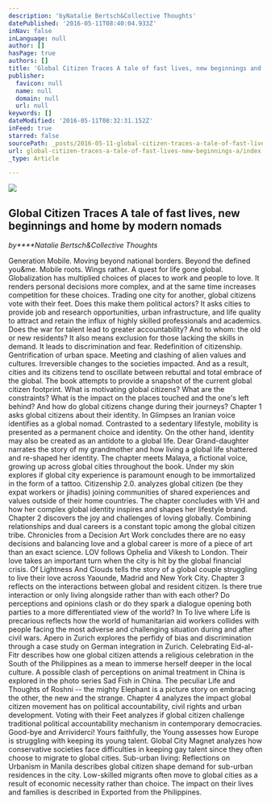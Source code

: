 ```yaml
---
description: 'byNatalie Bertsch&Collective Thoughts'
datePublished: '2016-05-11T08:40:04.933Z'
inNav: false
inLanguage: null
author: []
hasPage: true
authors: []
title: 'Global Citizen Traces A tale of fast lives, new beginnings and home by modern nomads'
publisher:
  favicon: null
  name: null
  domain: null
  url: null
keywords: []
dateModified: '2016-05-11T08:32:31.152Z'
inFeed: true
starred: false
sourcePath: _posts/2016-05-11-global-citizen-traces-a-tale-of-fast-lives-new-beginnings-a.md
url: global-citizen-traces-a-tale-of-fast-lives-new-beginnings-a/index.html
_type: Article

---
```

![](https://the-grid-user-content.s3-us-west-2.amazonaws.com/b6fe718a-e0e8-465e-8ec3-747f82eb00b7.jpg)

## **Global Citizen Traces A tale of fast lives, new beginnings and home by modern nomads**

_by****Natalie Bertsch&Collective Thoughts_

Generation Mobile. Moving beyond national borders. Beyond the defined you&me. Mobile roots. Wings rather. A quest for life gone global. Globalization has multiplied choices of places to work and people to love. It renders personal decisions more complex, and at the same time increases competition for these choices. Trading one city for another, global citizens vote with their feet. Does this make them political actors? It asks cities to provide job and research opportunities, urban infrastructure, and life quality to attract and retain the influx of highly skilled professionals and academics. Does the war for talent lead to greater accountability? And to whom: the old or new residents? It also means exclusion for those lacking the skills in demand. It leads to discrimination and fear. Redefinition of citizenship. Gentrification of urban space. Meeting and clashing of alien values and cultures. Irreversible changes to the societies impacted. And as a result, cities and its citizens tend to oscillate between rebuttal and total embrace of the global. The book attempts to provide a snapshot of the current global citizen footprint. What is motivating global citizens? What are the constraints? What is the impact on the places touched and the one's left behind? And how do global citizens change during their journeys? Chapter 1 asks global citizens about their identity. In Glimpses an Iranian voice identifies as a global nomad. Contrasted to a sedentary lifestyle, mobility is presented as a permanent choice and identity. On the other hand, identity may also be created as an antidote to a global life. Dear Grand-daughter narrates the story of my grandmother and how living a global life shattered and re-shaped her identity. The chapter meets Malaya, a fictional voice, growing up across global cities throughout the book. Under my skin explores if global city experience is paramount enough to be immortalized in the form of a tattoo. Citizenship 2.0\. analyzes global citizen (be they expat workers or jihadis) joining communities of shared experiences and values outside of their home countries. The chapter concludes with VH and how her complex global identity inspires and shapes her lifestyle brand. Chapter 2 discovers the joy and challenges of loving globally. Combining relationships and dual careers is a constant topic among the global citizen tribe. Chronicles from a Decision Art Work concludes there are no easy decisions and balancing love and a global career is more of a piece of art than an exact science. LOV follows Ophelia and Vikesh to London. Their love takes an important turn when the city is hit by the global financial crisis. Of Lightness And Clouds tells the story of a global couple struggling to live their love across Yaounde, Madrid and New York City. Chapter 3 reflects on the interactions between global and resident citizen. Is there true interaction or only living alongside rather than with each other? Do perceptions and opinions clash or do they spark a dialogue opening both parties to a more differentiated view of the world? In To live where Life is precarious reflects how the world of humanitarian aid workers collides with people facing the most adverse and challenging situation during and after civil wars. Apero in Zurich explores the perfidy of bias and discrimination through a case study on German integration in Zurich. Celebrating Eid-al-Fitr describes how one global citizen attends a religious celebration in the South of the Philippines as a mean to immerse herself deeper in the local culture. A possible clash of perceptions on animal treatment in China is explored in the photo series Sad Fish in China. The peculiar Life and Thoughts of Roshni -- the mighty Elephant is a picture story on embracing the other, the new and the strange. Chapter 4 analyzes the impact global citizen movement has on political accountability, civil rights and urban development. Voting with their Feet analyzes if global citizen challenge traditional political accountability mechanism in contemporary democracies. Good-bye and Arrividerci! Yours faithfully, the Young assesses how Europe is struggling with keeping its young talent. Global City Magnet analyzes how conservative societies face difficulties in keeping gay talent since they often choose to migrate to global cities. Sub-urban living: Reflections on Urbanism in Manila describes global citizen shape demand for sub-urban residences in the city. Low-skilled migrants often move to global cities as a result of economic necessity rather than choice. The impact on their lives and families is described in Exported from the Philippines.